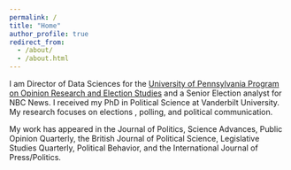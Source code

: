 ```yaml
---
permalink: /
title: "Home"
author_profile: true
redirect_from: 
  - /about/
  - /about.html
---
```


I am Director of Data Sciences for the [University of Pennsylvania Program on Opinion Research and Election Studies](https://www.google.com/url?q=https%3A%2F%2Fpores.upenn.edu%2F&sa=D) and a Senior Election analyst for NBC News. I received my PhD in Political Science at Vanderbilt University. My research focuses on elections , polling, and political communication.

My work has appeared in the Journal of Politics,  Science Advances,  Public Opinion Quarterly, the British Journal of Political Science, Legislative Studies Quarterly, Political Behavior, and the International Journal of Press/Politics. 

